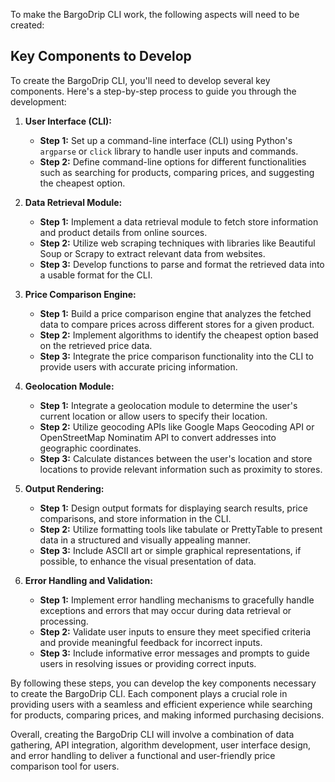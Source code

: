 To make the BargoDrip CLI work, the following aspects will need to be created:
## Key Components to Develop

To create the BargoDrip CLI, you'll need to develop several key components. Here's a step-by-step process to guide you through the development:

1. **User Interface (CLI):**
   - **Step 1:** Set up a command-line interface (CLI) using Python's `argparse` or `click` library to handle user inputs and commands.
   - **Step 2:** Define command-line options for different functionalities such as searching for products, comparing prices, and suggesting the cheapest option.

2. **Data Retrieval Module:**
   - **Step 1:** Implement a data retrieval module to fetch store information and product details from online sources.
   - **Step 2:** Utilize web scraping techniques with libraries like Beautiful Soup or Scrapy to extract relevant data from websites.
   - **Step 3:** Develop functions to parse and format the retrieved data into a usable format for the CLI.

3. **Price Comparison Engine:**
   - **Step 1:** Build a price comparison engine that analyzes the fetched data to compare prices across different stores for a given product.
   - **Step 2:** Implement algorithms to identify the cheapest option based on the retrieved price data.
   - **Step 3:** Integrate the price comparison functionality into the CLI to provide users with accurate pricing information.

4. **Geolocation Module:**
   - **Step 1:** Integrate a geolocation module to determine the user's current location or allow users to specify their location.
   - **Step 2:** Utilize geocoding APIs like Google Maps Geocoding API or OpenStreetMap Nominatim API to convert addresses into geographic coordinates.
   - **Step 3:** Calculate distances between the user's location and store locations to provide relevant information such as proximity to stores.

5. **Output Rendering:**
   - **Step 1:** Design output formats for displaying search results, price comparisons, and store information in the CLI.
   - **Step 2:** Utilize formatting tools like tabulate or PrettyTable to present data in a structured and visually appealing manner.
   - **Step 3:** Include ASCII art or simple graphical representations, if possible, to enhance the visual presentation of data.

6. **Error Handling and Validation:**
   - **Step 1:** Implement error handling mechanisms to gracefully handle exceptions and errors that may occur during data retrieval or processing.
   - **Step 2:** Validate user inputs to ensure they meet specified criteria and provide meaningful feedback for incorrect inputs.
   - **Step 3:** Include informative error messages and prompts to guide users in resolving issues or providing correct inputs.

By following these steps, you can develop the key components necessary to create the BargoDrip CLI. Each component plays a crucial role in providing users with a seamless and efficient experience while searching for products, comparing prices, and making informed purchasing decisions.

Overall, creating the BargoDrip CLI will involve a combination of data gathering, API integration, algorithm development, user interface design, and error handling to deliver a functional and user-friendly price comparison tool for users.
